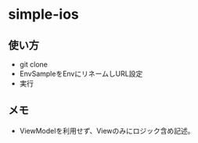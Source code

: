 # simple-ios

## 使い方

- git clone
- EnvSampleをEnvにリネームしURL設定
- 実行

## メモ

- ViewModelを利用せず、Viewのみにロジック含め記述。